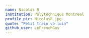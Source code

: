 ```yaml
---
name: Nicolas R
institution: Polytechnique Montreal
profile_pic: NicolasR.jpg
quote: "Petit train va loin"
github_user: LeFrenchGuy
---
```

